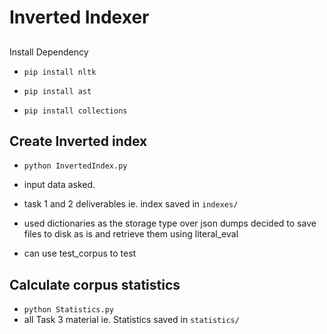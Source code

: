 # Inverted Indexer

## 
Install Dependency

- `pip install nltk`

- `pip install ast`

- `pip install collections`





## Create Inverted index

- `python InvertedIndex.py`

- input data asked.

- task 1 and 2 deliverables ie. index saved in `indexes/`

- used dictionaries as the storage type over json dumps
  decided to save files to disk as is and retrieve them using literal_eval



- can use test_corpus to test

## Calculate corpus statistics

- `python Statistics.py`
- all Task 3 material ie. Statistics saved in `statistics/`
